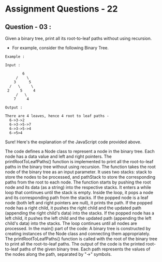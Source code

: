 # **Assignment Questions - 22**
## **Question - 03 :**

Given a binary tree, print all its root-to-leaf paths without using recursion. 
- For example, consider the following Binary Tree.

```
Example :

Input :

        6
     /    \
    3      5
  /   \     \
 2     5     4
     /   \
    7     4

Output :

There are 4 leaves, hence 4 root to leaf paths -
  6->3->2
  6->3->5->7
  6->3->5->4
  6->5>4
```

Sure! Here's the explanation of the JavaScript code provided above.

The code defines a Node class to represent a node in the binary tree. Each node has a data value and left and right pointers.
The printRootToLeafPaths() function is implemented to print all the root-to-leaf paths in the binary tree without using recursion.
The function takes the root node of the binary tree as an input parameter.
It uses two stacks: stack to store the nodes to be processed, and pathStack to store the corresponding paths from the root to each node.
The function starts by pushing the root node and its data (as a string) into the respective stacks.
It enters a while loop that continues until the stack is empty.
Inside the loop, it pops a node and its corresponding path from the stacks.
If the popped node is a leaf node (both left and right pointers are null), it prints the path.
If the popped node has a right child, it pushes the right child and the updated path (appending the right child's data) into the stacks.
If the popped node has a left child, it pushes the left child and the updated path (appending the left child's data) into the stacks.
The loop continues until all nodes are processed.
In the main() part of the code:
A binary tree is constructed by creating instances of the Node class and connecting them appropriately.
The printRootToLeafPaths() function is called with the root of the binary tree to print all the root-to-leaf paths.
The output of the code is the printed root-to-leaf paths of the given binary tree. Each path represents the values of the nodes along the path, separated by "->" symbols.




